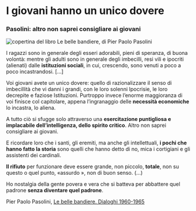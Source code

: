 # I giovani hanno un unico dovere

### Pasolini: altro non saprei consigliare ai giovani

![copertina del libro Le belle bandiere, di Pier Paolo Pasolini](le-belle-bandiere-pasolini.jpeg)

I ragazzi sono in generale degli esseri adorabili, pieni di speranza, di buona volontà: mentre gli adulti sono in generale degli imbecilli, resi vili e ipocriti (alienati) dalle **istituzioni sociali**, in cui, crescendo, sono venuti a poco a poco incastrandosi. [...]

Voi giovani avete un unico dovere: quello di razionalizzare il senso di imbecillità che vi danni i grandi, con le loro solenni Ipocrisie, le loro decrepite e faziose Istituzioni. Purtroppo invece l’enorme maggioranza di voi finisce col capitolare, appena l’ingranaggio delle **necessità economiche** lo incastra, lo aliena.

A tutto ciò si sfugge solo attraverso una **esercitazione puntigliosa e implacabile dell’intelligenza, dello spirito critico**. Altro non saprei consigliare ai giovani. 

E ricordare loro che i santi, gli eremiti, ma anche gli intellettuali, **i pochi che hanno fatto la storia** sono quelli che hanno detto di no, mica i cortigiani e gli assistenti dei cardinali.

**Il rifiuto** per funzionare deve essere grande, non piccolo, **totale**, non su questo o quel punto, «assurdo », non di buon senso. (...)

Ho nostalgia della gente povera e vera che si batteva per abbattere quel padrone **senza diventare quel padrone**.

Pier Paolo Pasolini, [Le belle bandiere. Dialoghi 1960-1965](https://amzn.to/3PCXdMc)